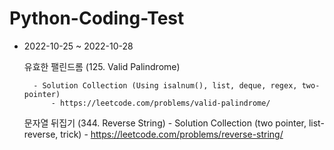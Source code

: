 # Python-Coding-Test 

* 2022-10-25 ~ 2022-10-28


    유효한 팰린드롬 (125. Valid Palindrome)

        - Solution Collection (Using isalnum(), list, deque, regex, two-pointer)
            - https://leetcode.com/problems/valid-palindrome/


    문자열 뒤집기 (344. Reverse String)
        - Solution Collection (two pointer, list-reverse, trick)
            - https://leetcode.com/problems/reverse-string/